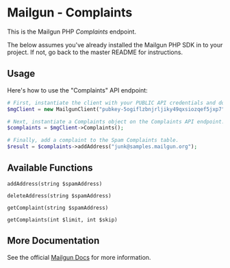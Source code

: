 Mailgun - Complaints
====================

This is the Mailgun PHP *Complaints* endpoint. 

The below assumes you've already installed the Mailgun PHP SDK in to your project. If not, go back to the master README for instructions.

Usage
-------------
Here's how to use the "Complaints" API endpoint:

```php
# First, instantiate the client with your PUBLIC API credentials and domain. 
$mgClient = new MailgunClient("pubkey-5ogiflzbnjrljiky49qxsiozqef5jxp7", "samples.mailgun.org");

# Next, instantiate a Complaints object on the Complaints API endpoint.
$complaints = $mgClient->Complaints();

# Finally, add a complaint to the Spam Complaints table.
$result = $complaints->addAddress("junk@samples.mailgun.org");

```

Available Functions
-------------------

`addAddress(string $spamAddress)`  

`deleteAddress(string $spamAddress)`  

`getComplaint(string $spamAddress)`  

`getComplaints(int $limit, int $skip)`  

More Documentation
------------------
See the official [Mailgun Docs](http://documentation.mailgun.com/api-complaints.html) for more information.